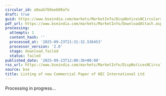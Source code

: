 ```yaml
---
circular_id: a0aab760aeb00afe
draft: true
guid: https://www.bseindia.com/markets/MarketInfo/DispNoticesNCirculars.aspx?Noticeid={9279DD79-3F8D-4481-8FF1-8466B407D708}&noticeno=20250923-41&dt=09/23/2025&icount=41&totcount=84&flag=0
pdf_url: https://www.bseindia.com/markets/MarketInfo/DownloadAttach.aspx?id=20250923-41&attachedId=
processing:
  attempts: 1
  content_hash: ''
  processed_at: '2025-09-23T21:31:32.536453'
  processor_version: '2.0'
  stage: download_failed
  status: failed
published_date: '2025-09-23T12:00:36+00:00'
rss_url: https://www.bseindia.com/markets/MarketInfo/DispNoticesNCirculars.aspx?Noticeid={9279DD79-3F8D-4481-8FF1-8466B407D708}&noticeno=20250923-41&dt=09/23/2025&icount=41&totcount=84&flag=0
source: bse
title: Listing of new Commercial Paper of KEC International Ltd
---
```


Processing in progress...